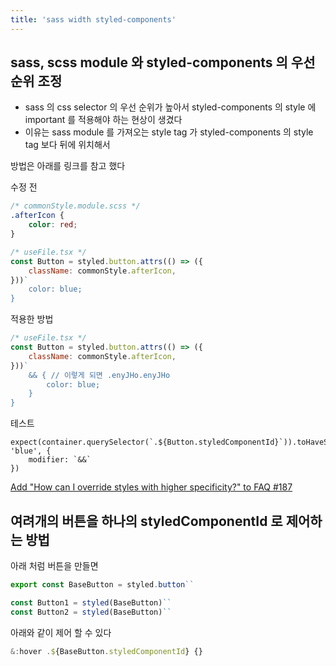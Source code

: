 ```yaml
---
title: 'sass width styled-components'
---
```


## sass, scss module 와 styled-components 의 우선순위 조정

-   sass 의 css selector 의 우선 순위가 높아서 styled-components 의 style 에 important 를 적용해야 하는 현상이 생겼다
-   이유는 sass module 를 가져오는 style tag 가 styled-components 의 style tag 보다 뒤에 위치해서

방법은 아래를 링크를 참고 했다

수정 전

```css
/* commonStyle.module.scss */
.afterIcon {
    color: red;
}
```

```javascript
/* useFile.tsx */
const Button = styled.button.attrs(() => ({
    className: commonStyle.afterIcon,
}))`
    color: blue;
}
```

적용한 방법

```javascript
/* useFile.tsx */
const Button = styled.button.attrs(() => ({
    className: commonStyle.afterIcon,
}))`
    && { // 이렇게 되면 .enyJHo.enyJHo
        color: blue;
    }
}
```

테스트

```JSX
expect(container.querySelector(`.${Button.styledComponentId}`)).toHaveStyleRule('color', 'blue', {
    modifier: `&&`
})
```

[Add "How can I override styles with higher specificity?" to FAQ #187](https://github.com/styled-components/styled-components-website/issues/187)

## 여려개의 버튼을 하나의 styledComponentId 로 제어하는 방법

아래 처럼 버튼을 만들면

```javascript
export const BaseButton = styled.button``

const Button1 = styled(BaseButton)``
const Button2 = styled(BaseButton)``
```

아래와 같이 제어 할 수 있다

```javascript
&:hover .${BaseButton.styledComponentId} {}
```
